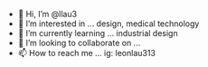 - 👋 Hi, I’m @llau3
- 👀 I’m interested in ...
  design, medical technology
- 🌱 I’m currently learning ...
  industrial design
- 💞️ I’m looking to collaborate on ...
- 📫 How to reach me ...
  ig: leonlau313
<!---
llau3/llau3 is a ✨ special ✨ repository because its `README.md` (this file) appears on your GitHub profile.
You can click the Preview link to take a look at your changes.
--->
